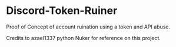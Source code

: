 # Discord-Token-Ruiner
Proof of Concept of account ruination using a token and API abuse.

Credits to azael1337 python Nuker for reference on this project.
